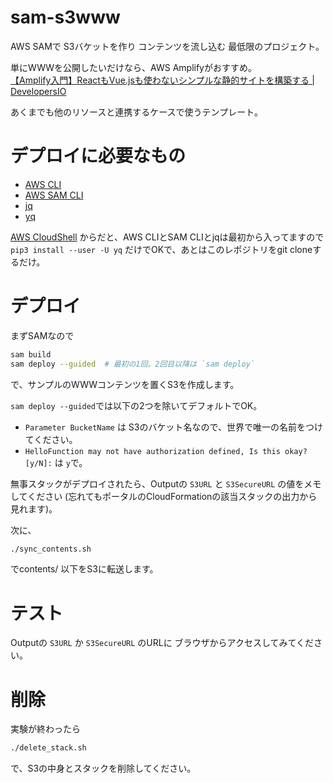 # sam-s3www

AWS SAMで
S3バケットを作り
コンテンツを流し込む
最低限のプロジェクト。

単にWWWを公開したいだけなら、AWS Amplifyがおすすめ。  
[【Amplify入門】ReactもVue.jsも使わないシンプルな静的サイトを構築する | DevelopersIO](https://dev.classmethod.jp/articles/amplify-console-simple-static-site/)

あくまでも他のリソースと連携するケースで使うテンプレート。


# デプロイに必要なもの

* [AWS CLI](https://docs.aws.amazon.com/ja_jp/cli/latest/userguide/install-cliv2.html)
* [AWS SAM CLI](https://docs.aws.amazon.com/ja_jp/serverless-application-model/latest/developerguide/serverless-sam-cli-install-linux.html)
* [jq](https://stedolan.github.io/jq/download/)
* [yq](https://github.com/kislyuk/yq)

[AWS CloudShell](https://aws.amazon.com/jp/blogs/news/aws-cloudshell-command-line-access-to-aws-resources/)
からだと、AWS CLIとSAM CLIとjqは最初から入ってますので
`pip3 install --user -U yq`
だけでOKで、あとはこのレポジトリをgit cloneするだけ。


# デプロイ

まずSAMなので

```sh
sam build
sam deploy --guided  # 最初の1回。2回目以降は `sam deploy`
```
で、サンプルのWWWコンテンツを置くS3を作成します。

`sam deploy --guided`では以下の2つを除いてデフォルトでOK。

* `Parameter BucketName` は S3のバケット名なので、世界で唯一の名前をつけてください。
* `HelloFunction may not have authorization defined, Is this okay? [y/N]:` は `y`で。

無事スタックがデプロイされたら、Outputの
`S3URL` と `S3SecureURL` の値をメモしてください
(忘れてもポータルのCloudFormationの該当スタックの出力から見れます)。

次に、

```sh
./sync_contents.sh
```
でcontents/ 以下をS3に転送します。


# テスト

Outputの `S3URL` か `S3SecureURL` のURLに
ブラウザからアクセスしてみてください。


# 削除

実験が終わったら
```sh
./delete_stack.sh
```
で、S3の中身とスタックを削除してください。
